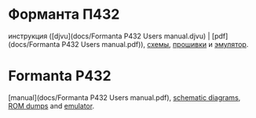 # Форманта П432
инструкция ([djvu](docs/Formanta P432 Users manual.djvu) | [pdf](docs/Formanta P432 Users manual.pdf)), [схемы](schematic), [прошивки](roms) и [эмулятор](src).

# Formanta P432 # 
[manual](docs/Formanta P432 Users manual.pdf), [schematic diagrams](schematic), [ROM dumps](roms) and [emulator](src). 
